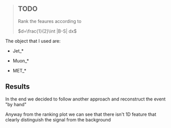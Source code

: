 > ## TODO
> 
> Rank the feaures according to
> 
> $d=\frac{1}{2}\int |B-S| dx$

The object that I used are:

- Jet_*

- Muon_*

- MET_*

## Results

In the end we decided to follow another approach and reconstruct the event "by hand"

Anyway from the ranking plot we can see that there isn't 1D feature that clearly distinguish the signal from the background
